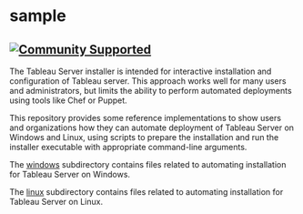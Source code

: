 # sample
[![Community Supported](https://img.shields.io/badge/Support%20Level-Community%20Supported-457387.svg)](https://www.tableau.com/support-levels-it-and-developer-tools)
----

The Tableau Server installer is intended for interactive installation and configuration of Tableau server. This approach works well for many users and administrators, but limits the ability to perform automated deployments using tools like Chef or Puppet.

This repository provides some reference implementations to show users and organizations how they can automate deployment of Tableau Server on Windows and Linux, using scripts to prepare the installation and run the installer executable with appropriate command-line arguments.

The [windows](windows/) subdirectory contains files related to automating installation for Tableau Server on Windows.

The [linux](linux/) subdirectory contains files related to automating installation for Tableau Server on Linux.
